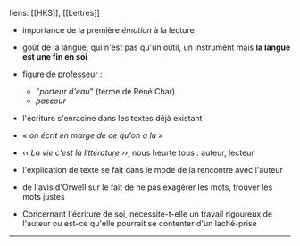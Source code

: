 liens: [[HKS]], [[Lettres]]

- importance de la première *émotion* à la lecture
- goût de la langue, qui n'est pas qu'un outil, un instrument mais **la langue est une fin en soi**
- figure de professeur : 
	- "*porteur d'eau*" (terme de René Char)
	- *passeur*
- l'écriture s'enracine dans les textes déjà existant
- *« on écrit en marge de ce qu'on a lu »*
- *‹‹ La vie c'est la littérature ››*, nous heurte tous : auteur, lecteur
- l'explication de texte se fait dans le mode de la rencontre avec l'auteur
- de l'avis d'Orwell sur le fait de ne pas exagérer les mots, trouver les mots justes

- Concernant l'écriture de soi, nécessite-t-elle un travail rigoureux de l'auteur ou est-ce qu'elle pourrait se contenter d'un laché-prise

---

